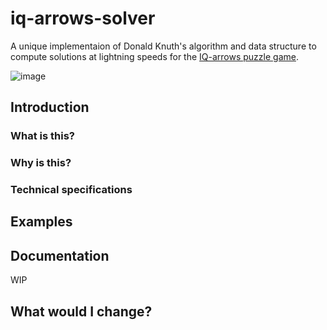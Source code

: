 # iq-arrows-solver
A unique implementaion of Donald Knuth's algorithm and data structure to compute solutions at lightning speeds for the [IQ-arrows puzzle game](https://www.smartgamesandpuzzles.com/iq-arrows.html).

![image](https://user-images.githubusercontent.com/61239034/168665890-f4d5d832-4d84-40a0-a996-b3b0d806b298.png)


## Introduction 
### What is this?

### Why is this?

### Technical specifications

## Examples

## Documentation
WIP

## What would I change?

